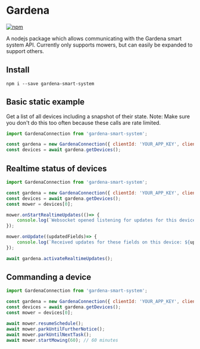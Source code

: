 # Gardena

[![npm](https://badgen.net/npm/v/gardena-smart-system)](https://www.npmjs.com/package/gardena-smart-system)

A nodejs package which allows communicating with the Gardena smart system API.
Currently only supports mowers, but can easily be expanded to support others.

## Install

`npm i --save gardena-smart-system`

## Basic static example
Get a list of all devices including a snapshot of their state.
Note: Make sure you don't do this too often because these calls are rate limited.

```javascript
import GardenaConnection from 'gardena-smart-system';

const gardena = new GardenaConnection({ clientId: 'YOUR_APP_KEY', clientSecret:'YOUR_APP_SECRET' });
const devices = await gardena.getDevices();
```

## Realtime status of devices
```javascript
import GardenaConnection from 'gardena-smart-system';

const gardena = new GardenaConnection({ clientId: 'YOUR_APP_KEY', clientSecret:'YOUR_APP_SECRET' });
const devices = await gardena.getDevices();
const mower = devices[0];

mower.onStartRealtimeUpdates(()=> {
    console.log(`Websocket opened listening for updates for this device.`);
});

mower.onUpdate((updatedFields)=> {
    console.log(`Received updates for these fields on this device: ${updatedFields}`);
});

await gardena.activateRealtimeUpdates();
```

## Commanding a device
```javascript
import GardenaConnection from 'gardena-smart-system';

const gardena = new GardenaConnection({ clientId: 'YOUR_APP_KEY', clientSecret:'YOUR_APP_SECRET' });
const devices = await gardena.getDevices();
const mower = devices[0];

await mower.resumeSchedule();
await mower.parkUntilFurtherNotice();
await mower.parkUntilNextTask();
await mower.startMowing(60); // 60 minutes
```